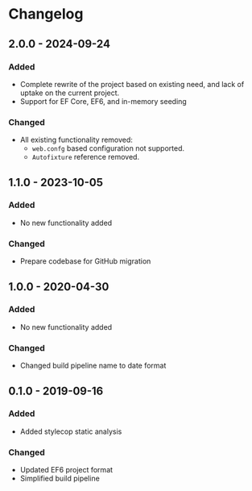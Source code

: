 # Changelog

## 2.0.0 - 2024-09-24
### Added
- Complete rewrite of the project based on existing need, and lack of uptake on the current project.
- Support for EF Core, EF6, and in-memory seeding 

### Changed
- All existing functionality removed:
   - `web.confg` based configuration not supported.
   - `Autofixture` reference removed.

## 1.1.0 - 2023-10-05
### Added
- No new functionality added

### Changed
- Prepare codebase for GitHub migration

## 1.0.0 - 2020-04-30
### Added
- No new functionality added

### Changed
- Changed build pipeline name to date format

## 0.1.0 - 2019-09-16
### Added
- Added stylecop static analysis

### Changed
- Updated EF6 project format
- Simplified build pipeline